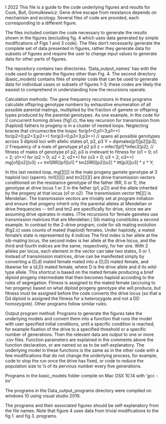 I 2022
This file is a guide to the code underlying figures and results for Cook, Bull, Gomulkiewicz:  Gene drive escape from resistance depends on mechanism and ecology.  Several files of code are provided, each corresponding to a different figure. 
 
The files included contain the code necessary to generate the results shown in the figures (excluding fig. 4 which uses data generated by simple modifications of Figs 1 and 3 code).  The files don’t necessarily generate the complete set of data presented in figures, rather they generate data for subsets of figures and require the user to change input values to generate data for other parts of figures.  
 
The repository contains two directories.  ‘Data_output_names’ has with the code used to generate the figures other than Fig. 4. The second directory (basic_models) contains files of simpler code that can be used to generate data for individual cases or subsets of figures 1-3; these codes are likely the easiest to comprehend in understanding how the recursions operate.

Calculation methods:
The gene frequency recursions in these programs calculate offspring genotype numbers by exhaustive enumeration of all possible parental matings, multiplied by the fraction of gamete or offspring types produced by the parental genotypes.
As one example, in the code for 2 concurrent homing drives (fig1.c), the key recursion for transmission from (haploid) fathers to progeny is in a cluster of nested loops.  Neglecting braces that circumscribe the loops:
for(p1=0;p1<3;p1++) for(p2=0;p2<3;p2++) for(p3=0;p3<3;p3++)  // spans all possible genotypes across 3 diploid loci with allelic states p1, p2, p3
Y  = dipmales[p1][p2][p3];  // Frequency of a male of genotype p1 p2 p3 
z = mfec1[p1]*mfec2[p2];   // fitness of males of genotype p1 p2; p3 is irrelevant to fitness
for (o1 = 0; o1 < 2; o1++) for (o2 = 0; o2 < 2; o2++) for (o3 = 0; o3 < 2; o3++)     
	mg[o1][o2][o3] += tm1[RR][p1][o1] * tm2[RR][p2][o2] * ttt[p3][o3] * z * Y;

In this last nested loop, mg[][][] is the male progeny gamete genotype at 3 haploid loci (sperm).  tm1[][][] and tm2[][][] are drive transmission vectors conditioned on the resistance genotype of the father (RR, 0 or 1), the genotype at drive locus 1 or 2 in the father (p1, p2)) and the allele inherited by the progeny at that locus (o1 or o2).  The transmission vector ttt[][] is Mendelian.  The transmission vectors are trivially set at program initiation and ensure that progeny inherit only the parental alleles at Mendelian or drive frequencies -- tm1 and tm2 are specifically for drive, since we are assuming drive operates in males.  (The recursions for female gametes use transmission matrices that are Mendelian.)
Sib mating constitutes a second example.  In contrast to the 2-drive program, code for sib mating evolution (fig2.c) uses counts of mated (haploid) females. Under haploidy, a mated female’s state is represented by 4 indices The first index is her allele at the sib-mating locus, the second index is her allele at the drive locus, and the third and fourth indices are the same, respectively, for her sire.   With 2 alleles per locus, each element in the vector can take two states, 0 or 1.  Instead of transmission matrices, drive can be manifested simply by converting a (D,d) mated female mated into a (D,D) mated female, and likewise for a (d,D) mated female, where D is the drive allele and d its wild-type allele.  This shortcut is based on the mated female producing a brief diploid progeny intermediate that then becomes haploid according to the rules of segregation.  Fitness is assigned to the mated female (accruing to her progeny) based on what diploid progeny genotype she will produce, but fitness must be assigned before the code converts the drive locus (so that a Dd diploid is assigned the fitness for a heterozygote and not a DD homozygote).
Other programs follow similar rules.  

Output program method:
Programs to generate the figures take the underlying models and convert them into a function that runs the model with user specified initial conditions, until a specific condition is reached, for example fixation of the drive to a specified threshold or a specific number of generations. Then the relevant data are output to one or more .csv files. Function parameters are explained in the comments above the function declaration, or are named so as to be self-explanatory. The underlying model in these functions is the same as in the other code with a few modifications that do not change the underlying process, for example, code to stop the run once the drive has fixed, or code to reduce the population size to ¼ of its pervious number every five generations. 

Programs in the basic_models folder compile on Mac OSX 10.14 with 'gcc <filename> -lm'
	
The programs in the Data_output_programs directory were compiled on windows 10 using visual studio 2019.
	
The programs and their associated figures should be self-explanatory from the file names.  Note that figure 4 uses data from trivial modifications to the fig 1. and fig 3. programs.
	
	

